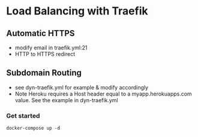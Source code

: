 # Load Balancing with Traefik

## Automatic HTTPS
- modify email in traefik.yml:21
- HTTP to HTTPS redirect 

## Subdomain Routing
- see dyn-traefik.yml for example & modify accordingly
- Note Heroku requires a Host header equal to a myapp.herokuapps.com value. See the example in dyn-traefik.yml

### Get started
`docker-compose up -d`